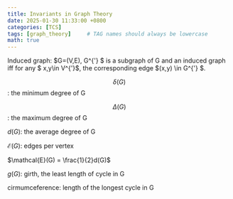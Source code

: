 ```yaml
---
title: Invariants in Graph Theory 
date: 2025-01-30 11:33:00 +0800
categories: [TCS]
tags: [graph_theory]     # TAG names should always be lowercase
math: true
---
```


Induced graph: $G=(V,E), G^{'} $ is a subgraph of G and an induced graph iff for any $ x,y\in V^{'}$, the corresponding edge $(x,y) \in G^{'} $.

$$\delta(G)$$: the minimum degree of G

$$\Delta(G)$$: the maximum degree of G

$d(G)$: the average degree of G

$\mathcal{E}(G)$: edges per vertex 

$\mathcal{E}(G) = \frac{1}{2}d(G)$ 

$g(G)$: girth, the least length of cycle in G

cirmumceference: length of the longest cycle in G